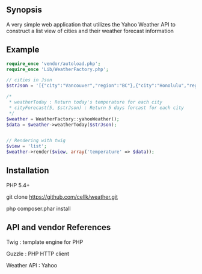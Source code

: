 ## Synopsis

A very simple web application that utilizes the Yahoo Weather API to construct a list view of cities and their weather forecast information

## Example

```php
require_once 'vendor/autoload.php';
require_once 'Lib/WeatherFactory.php';

// cities in Json
$strJson = '[{"city":"Vancouver","region":"BC"},{"city":"Honolulu","region":"HI"},{"city":"San Diego","region":"CA"},{"city":"Havana","region":"CH"}]';

/* 
 * weatherToday : Return today's temperature for each city
 * cityForecast(5, $strJson) : Return 5 days forcast for each city
 */
$weather = WeatherFactory::yahooWeather();
$data = $weather->weatherToday($strJson);


// Rendering with twig
$view = 'list';
$weather->render($view, array('temperature' => $data));
```

## Installation

PHP 5.4+

git clone https://github.com/cellk/weather.git

php composer.phar install

## API and vendor References

Twig : template engine for PHP

Guzzle : PHP HTTP client

Weather API : Yahoo

